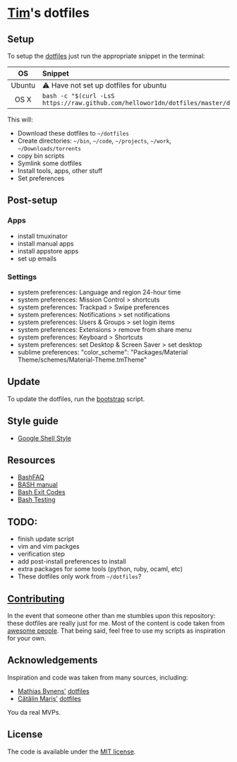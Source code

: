 [Tim](https://github.com/hellowor1dn)'s dotfiles
=====

## Setup

To setup the [dotfiles](dotfiles) just run the appropriate snippet in the terminal:

| OS | Snippet |
|:---:|:---|
| Ubuntu | :warning: Have not set up dotfiles for ubuntu |
| OS X | ```bash -c "$(curl -LsS https://raw.github.com/hellowor1dn/dotfiles/master/dotfiles)"``` |


This will:

* Download these dotfiles to `~/dotfiles`
* Create directories: `~/bin`, `~/code`, `~/projects`, `~/work`, `~/Downloads/torrents`
* copy bin scripts
* Symlink some dotfiles
* Install tools, apps, other stuff
* Set preferences

## Post-setup

### Apps

* install tmuxinator
* install manual apps
* install appstore apps
* set up emails

### Settings

* system preferences: Language and region 24-hour time
* system preferences: Mission Control > shortcuts
* system preferences: Trackpad > Swipe preferences
* system preferences: Notifications > set notifications
* system preferences: Users & Groups > set login items
* system preferences: Extensions > remove from share menu
* system preferences: Keyboard > Shortcuts
* system preferences: set Desktop & Screen Saver > set desktop
* sublime preferences: "color_scheme": "Packages/Material Theme/schemes/Material-Theme.tmTheme"

## Update

To update the dotfiles, run the [bootstrap](script/bootstrap) script.

## Style guide

* [Google Shell Style](https://google-styleguide.googlecode.com/svn/trunk/shell.xml)

## Resources

* [BashFAQ](http://mywiki.wooledge.org/BashFAQ)
* [BASH manual](https://www.gnu.org/software/bash/manual/bash.html)
* [Bash Exit Codes](http://tldp.org/LDP/abs/html/exitcodes.html)
* [Bash Testing](http://pubs.opengroup.org/onlinepubs/9699919799/utilities/test.html)

## TODO:

* finish update script
* vim and vim packges
* verification step
* add post-install preferences to install
* extra packages for some tools (python, ruby, ocaml, etc)
* These dotfiles only work from `~/dotfiles`?

## [Contributing](CONTRIBUTING.md)

In the event that someone other than me stumbles upon this repository: these
dotfiles are really just for me. Most of the content is code taken from
[awesome people](https://github.com/hellowor1dn/dotfiles#Acknowledgements).
That being said, feel free to use my scripts as inspiration for your own.

## Acknowledgements

Inspiration and code was taken from many sources, including:

* [Mathias Bynens'](https://github.com/mathiasbynens)
  [dotfiles](https://github.com/mathiasbynens/dotfiles)
* [Cătălin Mariș'](https://github.com/alrra)
  [dotfiles](https://github.com/alrra/dotfiles)

You da real MVPs.

## License

The code is available under the [MIT license](LICENSE.md).
